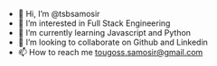 - 👋 Hi, I’m @tsbsamosir
- 👀 I’m interested in Full Stack Engineering
- 🌱 I’m currently learning Javascript and Python
- 💞️ I’m looking to collaborate on Github and Linkedin
- 📫 How to reach me tougoss.samosir@gmail.com

<!---
tsbsamosir/tsbsamosir is a ✨ special ✨ repository because its `README.md` (this file) appears on your GitHub profile.
You can click the Preview link to take a look at your changes.
--->
